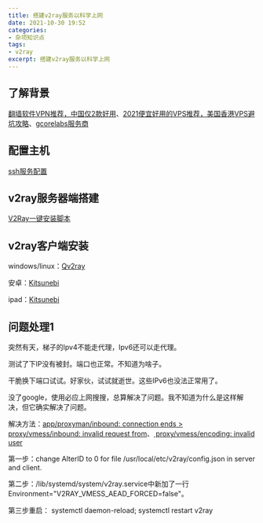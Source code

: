 ```yaml
---
title: 搭建v2ray服务以科学上网
date: 2021-10-30 19:52
categories: 
- 杂项知识点
tags:
- v2ray
excerpt: 搭建v2ray服务以科学上网
---
```


## 了解背景

[翻墙软件VPN推荐，中国仅2款好用](https://github.com/vpncn/vpncn.github.io)、[2021便宜好用的VPS推荐，美国香港VPS避坑攻略](https://vpsda.github.io/)、[gcorelabs服务商](https://gcorelabs.com/about/)

## 配置主机

[ssh服务配置](https://blog.csdn.net/sinat_38816924/article/details/120561158)

## v2ray服务器端搭建

[V2Ray一键安装脚本](https://github.com/233boy/v2ray/wiki/V2Ray%E4%B8%80%E9%94%AE%E5%AE%89%E8%A3%85%E8%84%9A%E6%9C%AC)

## v2ray客户端安装

windows/linux：[Qv2ray](https://qv2ray.net/getting-started/)

安卓：[Kitsunebi](https://github.com/eycorsican/kitsunebi-android)

ipad：[Kitsunebi](https://apps.apple.com/us/app/kitsunebi-proxy-utility/id1446584073)

## 问题处理1

突然有天，梯子的Ipv4不能走代理，Ipv6还可以走代理。

测试了下IP没有被封。端口也正常。不知道为啥子。

干脆换下端口试试。好家伙，试试就逝世。这些IPv6也没法正常用了。

没了google，使用必应上网搜搜，总算解决了问题。我不知道为什么是这样解决，但它确实解决了问题。

解决方法：[app/proxyman/inbound: connection ends > proxy/vmess/inbound: invalid request from](https://github.com/v2ray/v2ray-core/issues/2966)、[ proxy/vmess/encoding: invalid user](https://github.com/233boy/v2ray/issues/812)

第一步：change AlterID to 0 for file /usr/local/etc/v2ray/config.json in server and client.

第二步：/lib/systemd/system/v2ray.service中新加了一行Environment="V2RAY_VMESS_AEAD_FORCED=false"。

第三步重启： systemctl daemon-reload; systemctl restart v2ray